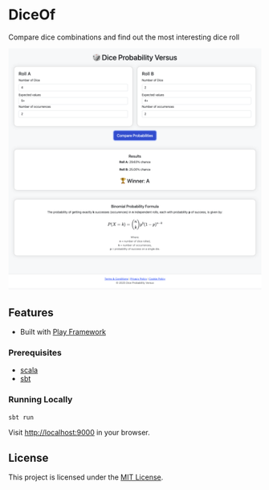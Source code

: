 # DiceOf

Compare dice combinations and find out the most interesting dice roll

<img src="data/mvp1.png" width="600" alt="DiceOf Screenshot">

## Features
- Built with [Play Framework](https://www.playframework.com/)

### Prerequisites
- [scala](https://www.scala-lang.org/download/2.13.16.html)
- [sbt](https://www.scala-sbt.org/)

### Running Locally
```bash
sbt run
```
Visit [http://localhost:9000](http://localhost:9000) in your browser.

## License
This project is licensed under the [MIT License](LICENSE).

